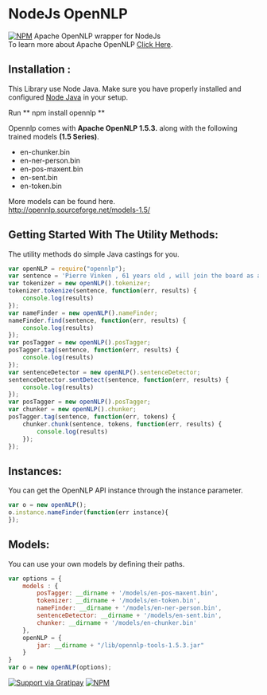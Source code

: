 
NodeJs OpenNLP
===============
[![NPM](https://travis-ci.org/mbejda/Node-OpenNLP.svg?branch=master)](https://nodei.co/npm/opennlp/)
Apache OpenNLP wrapper for NodeJs <br>
To learn more about Apache OpenNLP [Click Here](https://opennlp.apache.org). <br>

## Installation : 
This Library use Node Java. Make sure you have properly installed and configured [Node Java](https://github.com/joeferner/node-java) in your setup.

Run  ** npm install opennlp **

Opennlp comes with **Apache OpenNLP 1.5.3.** along with the following trained models **(1.5 Series)**. 

 * en-chunker.bin
 * en-ner-person.bin
 * en-pos-maxent.bin
 * en-sent.bin
 * en-token.bin

More models can be found here.  
http://opennlp.sourceforge.net/models-1.5/


## Getting Started With The Utility Methods: 
The utility methods do simple Java castings for you. 
```javascript
var openNLP = require("opennlp");
var sentence = 'Pierre Vinken , 61 years old , will join the board as a nonexecutive director Nov. 29 .';
var tokenizer = new openNLP().tokenizer;
tokenizer.tokenize(sentence, function(err, results) {
	console.log(results)
});
var nameFinder = new openNLP().nameFinder;
nameFinder.find(sentence, function(err, results) {
	console.log(results)
});
var posTagger = new openNLP().posTagger;
posTagger.tag(sentence, function(err, results) {
	console.log(results)
});
var sentenceDetector = new openNLP().sentenceDetector;
sentenceDetector.sentDetect(sentence, function(err, results) {
	console.log(results)
});
var posTagger = new openNLP().posTagger;
var chunker = new openNLP().chunker;
posTagger.tag(sentence, function(err, tokens) {
	chunker.chunk(sentence, tokens, function(err, results) {
		console.log(results)
	});
});
```
## Instances:
You can get the OpenNLP API instance through the instance parameter.
```javascript
var o = new openNLP();
o.instance.nameFinder(function(err instance){
});
```
## Models:
You can use your own models by defining their paths.
```javascript
var options = {
    models : {
        posTagger: __dirname + '/models/en-pos-maxent.bin',
		tokenizer: __dirname + '/models/en-token.bin',
		nameFinder: __dirname + '/models/en-ner-person.bin',
		sentenceDetector: __dirname + '/models/en-sent.bin',
		chunker: __dirname + '/models/en-chunker.bin'
	},
	openNLP = {
		jar: __dirname + "/lib/opennlp-tools-1.5.3.jar"
	}
}
var o = new openNLP(options);
```
[![Support via Gratipay](https://cdn.rawgit.com/gratipay/gratipay-badge/2.3.0/dist/gratipay.svg)](https://gratipay.com/mbejda/)
[![NPM](https://nodei.co/npm/opennlp.png)](https://nodei.co/npm/opennlp/)
